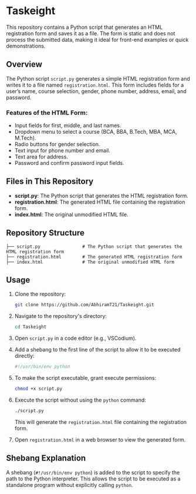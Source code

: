 # Taskeight
This repository contains a Python script that generates an HTML registration form and saves it as a file. The form is static and does not process the submitted data, making it ideal for front-end examples or quick demonstrations.

## Overview

The Python script `script.py` generates a simple HTML registration form and writes it to a file named `registration.html`. This form includes fields for a user’s name, course selection, gender, phone number, address, email, and password.

### Features of the HTML Form:
- Input fields for first, middle, and last names.
- Dropdown menu to select a course (BCA, BBA, B.Tech, MBA, MCA, M.Tech).
- Radio buttons for gender selection.
- Text input for phone number and email.
- Text area for address.
- Password and confirm password input fields.

## Files in This Repository

- **script.py**: The Python script that generates the HTML registration form.
- **registration.html**: The generated HTML file containing the registration form.
- **index.html**: The original unmodified HTML file.

## Repository Structure

```
├── script.py                # The Python script that generates the HTML registration form
├── registration.html        # The generated HTML registration form
├── index.html               # The original unmodified HTML form
```


## Usage

1. Clone the repository:

    ```bash
    git clone https://github.com/AbhiramT21/Taskeight.git
    ```

2. Navigate to the repository's directory:

    ```bash
    cd Taskeight
    ```

3. Open `script.py` in a code editor (e.g., VSCodium).

4. Add a shebang to the first line of the script to allow it to be executed directly:

    ```python
    #!/usr/bin/env python
    ```

5. To make the script executable, grant execute permissions:

    ```bash
    chmod +x script.py
    ```

6. Execute the script without using the `python` command:

    ```bash
    ./script.py
    ```

    This will generate the `registration.html` file containing the registration form.

7. Open `registration.html` in a web browser to view the generated form.

## Shebang Explanation

A shebang (`#!/usr/bin/env python`) is added to the script to specify the path to the Python interpreter. This allows the script to be executed as a standalone program without explicitly calling `python`.

